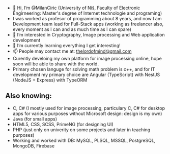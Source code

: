 - 👋 Hi, I’m @MilanCiric (University of Niš, Faculty of Electronic Engirneering: Master's degree of Internet technologie and programing)
- I was worked as profesor of programming about 8 years, and now I am Development team lead for Full-Stack apps (working as freelancer also, every moment as I can and as much time as I can spare)
- 👀 I’m interested in Cryptography, Image processing and Web application development
- 🌱 I’m currently learning everything I get interesting!
- 📫 People may contact me at: thelordofmind@gmail.com
- Curently develoing my own platform for image processing online, hope soon will be able to share with the world. 
- Primary chosen languge for solving math problem is c++, and for IT development my primary choice are Angular (TypeScript) with NestJS (NodeJS + Express) with TypeORM

Also knowing:
-- 
- C, C# (I mostly used for image processing, particulary C, C# for desktop apps for various purposes without Microsoft design: design is my own)
- Java (for small apps)
- HTML5, CSS, SCSS, PrimeNG (for designing UI)
- PHP (just only on univerity on some projects and later in teaching purposes)
- Working and worked with DB: MySQL, PLSQL, MSSQL, PostgreSQL, MongoDB, Firebase

<!---
MilanCiric/MilanCiric is a ✨ special ✨ repository because its `README.md` (this file) appears on your GitHub profile.
You can click the Preview link to take a look at your changes.
--->
